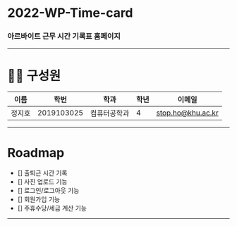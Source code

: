 # 2022-WP-Time-card
### 아르바이트 근무 시간 기록표 홈페이지
---

# 👩‍🦱 구성원

이름 | 학번 |  학과 | 학년 | 이메일
------------ | ------------- | ------------- | ------------- | -------------  
정지호 | 2019103025 | 컴퓨터공학과 | 4 | stop.ho@khu.ac.kr

---

# Roadmap
- [] 출퇴근 시간 기록
- [] 사진 업로드 기능
- [] 로그인/로그아웃 기능
- [] 회원가입 기능
- [] 주휴수당/세금 계산 기능

---
